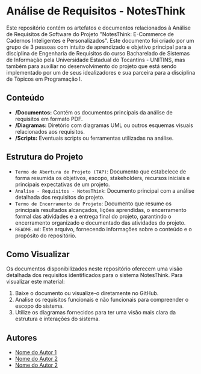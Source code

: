# Análise de Requisitos - NotesThink

Este repositório contém os artefatos e documentos relacionados à Análise de Requisitos de Software do Projeto "NotesThink: E-Commerce de Cadernos Inteligentes e Personalizados". Este documento foi criado por um grupo de 3 pessoas com intuito de aprendizado e objetivo principal para a disciplina de Engenharia de Requisitos do curso Bacharelado de Sistemas de Informação pela Universidade Estadual do Tocantins - UNITINS, mas também para auxiliar no desenvolvimento do projeto que está sendo implementado por um de seus idealizadores e sua parceira para a disciplina de Tópicos em Programação I.

## Conteúdo

- **/Documentos:** Contém os documentos principais da análise de requisitos em formato PDF.
- **/Diagramas:** Diretório com diagramas UML ou outros esquemas visuais relacionados aos requisitos.
- **/Scripts:** Eventuais scripts ou ferramentas utilizadas na análise.

## Estrutura do Projeto

- `Termo de Abertura de Projeto (TAP)`: Documento que estabelece de forma resumida os objetivos, escopo, stakeholders, recursos iniciais e principais expectativas de um projeto.
- `Analise - Requisitos - NotesThink`: Documento principal com a análise detalhada dos requisitos do projeto.
- `Termo de Encerramento de Projeto`:  Documento que resume os principais resultados alcançados, lições aprendidas, o encerramento formal das atividades e a entrega final do projeto, garantindo o encerramento organizado e documentado das atividades do projeto.
- `README.md`: Este arquivo, fornecendo informações sobre o conteúdo e o propósito do repositório.

## Como Visualizar

Os documentos disponibilizados neste repositório oferecem uma visão detalhada dos requisitos identificados para o sistema NotesThink. Para visualizar este material:

1. Baixe o documento ou visualize-o diretamente no GitHub.
2. Analise os requisitos funcionais e não funcionais para compreender o escopo do sistema.
3. Utilize os diagramas fornecidos para ter uma visão mais clara da estrutura e interações do sistema.

## Autores

- [Nome do Autor 1](link_perfil_autor_1)
- [Nome do Autor 2](link_perfil_autor_2)
- [Nome do Autor 2](link_perfil_autor_3)
